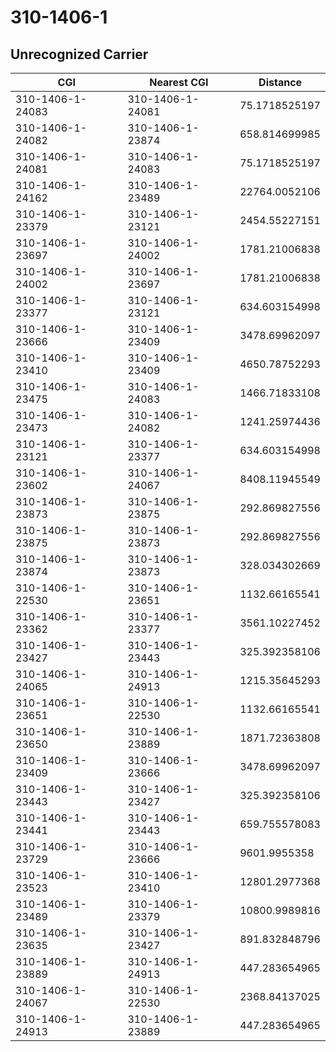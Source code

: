 # 310-1406-1
## Unrecognized Carrier


| CGI | Nearest CGI | Distance |
|-----|-------------|----------|
| 310-1406-1-24083 | 310-1406-1-24081 | 75.1718525197 |
| 310-1406-1-24082 | 310-1406-1-23874 | 658.814699985 |
| 310-1406-1-24081 | 310-1406-1-24083 | 75.1718525197 |
| 310-1406-1-24162 | 310-1406-1-23489 | 22764.0052106 |
| 310-1406-1-23379 | 310-1406-1-23121 | 2454.55227151 |
| 310-1406-1-23697 | 310-1406-1-24002 | 1781.21006838 |
| 310-1406-1-24002 | 310-1406-1-23697 | 1781.21006838 |
| 310-1406-1-23377 | 310-1406-1-23121 | 634.603154998 |
| 310-1406-1-23666 | 310-1406-1-23409 | 3478.69962097 |
| 310-1406-1-23410 | 310-1406-1-23409 | 4650.78752293 |
| 310-1406-1-23475 | 310-1406-1-24083 | 1466.71833108 |
| 310-1406-1-23473 | 310-1406-1-24082 | 1241.25974436 |
| 310-1406-1-23121 | 310-1406-1-23377 | 634.603154998 |
| 310-1406-1-23602 | 310-1406-1-24067 | 8408.11945549 |
| 310-1406-1-23873 | 310-1406-1-23875 | 292.869827556 |
| 310-1406-1-23875 | 310-1406-1-23873 | 292.869827556 |
| 310-1406-1-23874 | 310-1406-1-23873 | 328.034302669 |
| 310-1406-1-22530 | 310-1406-1-23651 | 1132.66165541 |
| 310-1406-1-23362 | 310-1406-1-23377 | 3561.10227452 |
| 310-1406-1-23427 | 310-1406-1-23443 | 325.392358106 |
| 310-1406-1-24065 | 310-1406-1-24913 | 1215.35645293 |
| 310-1406-1-23651 | 310-1406-1-22530 | 1132.66165541 |
| 310-1406-1-23650 | 310-1406-1-23889 | 1871.72363808 |
| 310-1406-1-23409 | 310-1406-1-23666 | 3478.69962097 |
| 310-1406-1-23443 | 310-1406-1-23427 | 325.392358106 |
| 310-1406-1-23441 | 310-1406-1-23443 | 659.755578083 |
| 310-1406-1-23729 | 310-1406-1-23666 | 9601.9955358 |
| 310-1406-1-23523 | 310-1406-1-23410 | 12801.2977368 |
| 310-1406-1-23489 | 310-1406-1-23379 | 10800.9989816 |
| 310-1406-1-23635 | 310-1406-1-23427 | 891.832848796 |
| 310-1406-1-23889 | 310-1406-1-24913 | 447.283654965 |
| 310-1406-1-24067 | 310-1406-1-22530 | 2368.84137025 |
| 310-1406-1-24913 | 310-1406-1-23889 | 447.283654965 |
